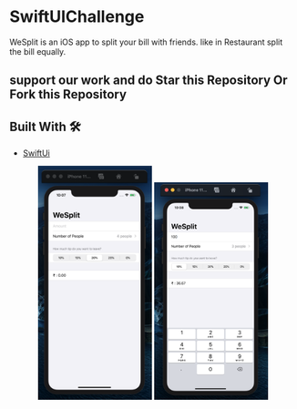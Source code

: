 # SwiftUIChallenge
WeSplit is an iOS app to split your bill with friends. like in Restaurant split the bill equally.

## support our work and do Star this Repository Or Fork this Repository

## Built With 🛠
- [SwiftUi](https://developer.apple.com/xcode/swiftui/)

<div align="center">
    <img src="screen1.png" width="200px"</img> 
    <img src="screen2.png" width="200px"</img> 
</div>
